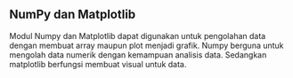 ## NumPy dan Matplotlib
Modul Numpy dan Matplotlib dapat digunakan untuk pengolahan data dengan membuat array maupun plot menjadi grafik. Numpy berguna untuk mengolah data numerik dengan kemampuan analisis data. Sedangkan matplotlib berfungsi membuat visual untuk data.